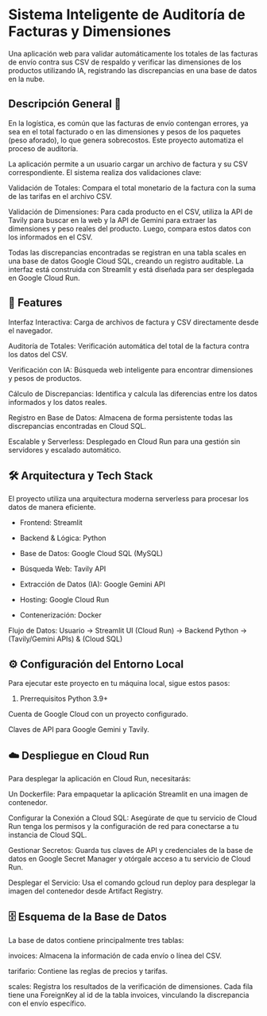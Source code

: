 # Sistema Inteligente de Auditoría de Facturas y Dimensiones
Una aplicación web para validar automáticamente los totales de las facturas de envío contra sus CSV de respaldo y verificar las dimensiones de los productos utilizando IA, registrando las discrepancias en una base de datos en la nube.

## Descripción General 🧾
En la logística, es común que las facturas de envío contengan errores, ya sea en el total facturado o en las dimensiones y pesos de los paquetes (peso aforado), lo que genera sobrecostos. Este proyecto automatiza el proceso de auditoría.

La aplicación permite a un usuario cargar un archivo de factura y su CSV correspondiente. El sistema realiza dos validaciones clave:

Validación de Totales: Compara el total monetario de la factura con la suma de las tarifas en el archivo CSV.

Validación de Dimensiones: Para cada producto en el CSV, utiliza la API de Tavily para buscar en la web y la API de Gemini para extraer las dimensiones y peso reales del producto. Luego, compara estos datos con los informados en el CSV.

Todas las discrepancias encontradas se registran en una tabla scales en una base de datos Google Cloud SQL, creando un registro auditable. La interfaz está construida con Streamlit y está diseñada para ser desplegada en Google Cloud Run.

## 🚀 Features
Interfaz Interactiva: Carga de archivos de factura y CSV directamente desde el navegador.

Auditoría de Totales: Verificación automática del total de la factura contra los datos del CSV.

Verificación con IA: Búsqueda web inteligente para encontrar dimensiones y pesos de productos.

Cálculo de Discrepancias: Identifica y calcula las diferencias entre los datos informados y los datos reales.

Registro en Base de Datos: Almacena de forma persistente todas las discrepancias encontradas en Cloud SQL.

Escalable y Serverless: Desplegado en Cloud Run para una gestión sin servidores y escalado automático.

## 🛠️ Arquitectura y Tech Stack
El proyecto utiliza una arquitectura moderna serverless para procesar los datos de manera eficiente.

- Frontend: Streamlit

- Backend & Lógica: Python

- Base de Datos: Google Cloud SQL (MySQL)

- Búsqueda Web: Tavily API

- Extracción de Datos (IA): Google Gemini API

- Hosting: Google Cloud Run

- Contenerización: Docker

Flujo de Datos:
Usuario → Streamlit UI (Cloud Run) → Backend Python → (Tavily/Gemini APIs) & (Cloud SQL)

## ⚙️ Configuración del Entorno Local
Para ejecutar este proyecto en tu máquina local, sigue estos pasos:

1. Prerrequisitos
Python 3.9+

Cuenta de Google Cloud con un proyecto configurado.

Claves de API para Google Gemini y Tavily.

## ☁️ Despliegue en Cloud Run
Para desplegar la aplicación en Cloud Run, necesitarás:

Un Dockerfile: Para empaquetar la aplicación Streamlit en una imagen de contenedor.

Configurar la Conexión a Cloud SQL: Asegúrate de que tu servicio de Cloud Run tenga los permisos y la configuración de red para conectarse a tu instancia de Cloud SQL.

Gestionar Secretos: Guarda tus claves de API y credenciales de la base de datos en Google Secret Manager y otórgale acceso a tu servicio de Cloud Run.

Desplegar el Servicio: Usa el comando gcloud run deploy para desplegar la imagen del contenedor desde Artifact Registry.

## 🗄️ Esquema de la Base de Datos
La base de datos contiene principalmente tres tablas:

invoices: Almacena la información de cada envío o línea del CSV.

tarifario: Contiene las reglas de precios y tarifas.

scales: Registra los resultados de la verificación de dimensiones. Cada fila tiene una ForeignKey al id de la tabla invoices, vinculando la discrepancia con el envío específico.